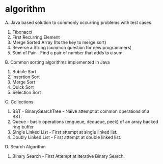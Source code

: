 # algorithm

A. Java based solution to commonly occurring problems with test cases.
1. Fibonacci
2. First Recurring Element
3. Merge Sorted Array (Its the key to merge sort)
4. Reverse a String (common question for new programmers)
5. Sum of Pair - Find a pair of number that adds to a sum.

B. Common sorting algorithms implemented in Java
1. Bubble Sort
2. Insertion Sort
3. Merge Sort
4. Quick Sort
5. Selection Sort

C. Collections
1. BST - BinarySearchTree - Naive attempt at common operations of a BST.
2. Queue - basic operations (enqueue, dequeue, peek) of an array backed ring buffer
3. Single Linked List - First attempt at single linked list.
3. Doubly Linked List - First attempt at double linked list.

D. Search Algorithm
1. Binary Search - First Attempt at Iterative Binary Search. 